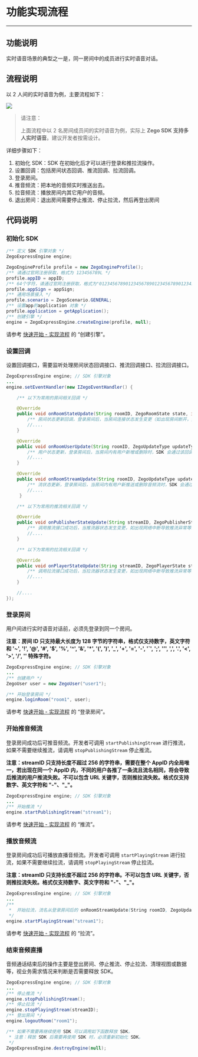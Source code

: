 # 功能实现流程
- - - 

## 功能说明
实时语音场景的典型之一是，同一房间中的成员进行实时语音对话。

## 流程说明
以 2 人间的实时语音为例，主要流程如下：

<Frame width="512" height="auto" caption=""><img src="https://doc-media.zego.im/sdk-doc/Pics/iOS/Applications-InstantAudio/5-InstantAudio-Implementation/flow.png" /></Frame>

> 请注意：
> 
> 上面流程中以 2 名房间成员间的实时语音为例，实际上 **Zego SDK 支持多人实时语音**。建议开发者按需设计。

详细步骤如下：

1. 初始化 SDK：SDK 在初始化后才可以进行登录和推拉流操作。
2. 设置回调：包括房间状态回调、推流回调、拉流回调。
3. 登录房间。
4. 推音频流：把本地的音频实时推送出去。
5. 拉音频流：播放房间内其它用户的音频。
6. 退出房间：退出房间需要停止推流、停止拉流，然后再登出房间

## 代码说明
### 初始化 SDK

```java
/** 定义 SDK 引擎对象 */
ZegoExpressEngine engine;

ZegoEngineProfile profile = new ZegoEngineProfile();
/** 请通过官网注册获取，格式为 123456789L */
profile.appID = appID;
/** 64个字符，请通过官网注册获取，格式为"0123456789012345678901234567890123456789012345678901234567890123" */
profile.appSign = appSign;
/** 通用场景接入 */
profile.scenario = ZegoScenario.GENERAL;
/** 设置app的application 对象 */
profile.application = getApplication();
/** 创建引擎 */
engine = ZegoExpressEngine.createEngine(profile, null);
```

请参考 [快速开始 - 实现流程](/real-time-voice-android/quick-start/implementing-voice-call#创建引擎) 的 “创建引擎”。


### 设置回调
设置回调接口，需要监听处理房间状态回调接口、推流回调接口、拉流回调接口。

```java
ZegoExpressEngine engine; // SDK 引擎对象
...
engine.setEventHandler(new IZegoEventHandler() {

    /** 以下为常用的房间相关回调 */

    @Override
    public void onRoomStateUpdate(String roomID, ZegoRoomState state, int errorCode, JSONObject extendedData) {
        /** 房间状态更新回调，登录房间后，当房间连接状态发生变更（如出现房间断开，登录认证失败等情况），SDK会通过该回调通知 */
        //....
    }

    @Override
    public void onRoomUserUpdate(String roomID, ZegoUpdateType updateType, ArrayList<ZegoUser> userList) {
        /** 用户状态更新，登录房间后，当房间内有用户新增或删除时，SDK 会通过该回调通知 */
        //....
    }

    @Override
    public void onRoomStreamUpdate(String roomID, ZegoUpdateType updateType, ArrayList<ZegoStream> streamList) {
        /** 流状态更新，登录房间后，当房间内有用户新推送或删除音频流时，SDK 会通过该回调通知 */
        //....
     }

    /** 以下为常用的推流相关回调 */

    @Override
    public void onPublisherStateUpdate(String streamID, ZegoPublisherState state, int errorCode, JSONObject extendedData){
        /** 调用推流接口成功后，当推流器状态发生变更，如出现网络中断导致推流异常等情况，SDK 在重试推流的同时，会通过该回调通知 */
        //....
    }

    /** 以下为常用的拉流相关回调 */

    @Override
    public void onPlayerStateUpdate(String streamID, ZegoPlayerState state, int errorCode, JSONObject extendedData){
        /** 调用拉流接口成功后，当拉流器状态发生变更，如出现网络中断导致推流异常等情况，SDK在重试拉流的同时，会通过该回调通知 */
        //....
    } 

    //....
});
```

### 登录房间
用户间进行实时语音对话前，必须先登录到同一个房间。

**注意：房间 ID 只支持最大长度为 128 字节的字符串，格式仅支持数字，英文字符 和 '~', '!', '@', '#', '$', '%', '^', '&', '*', '(', ')', '_', '+', '=', '-', '`', ';', '’', ',', '.', '\<', '>', '/', '\' 特殊字符。**

```java
ZegoExpressEngine engine; // SDK 引擎对象
...
/** 创建用户 */
ZegoUser user = new ZegoUser("user1");

/** 开始登录房间 */
engine.loginRoom("room1", user);
```

请参考 [快速开始 - 实现流程](/real-time-voice-android/quick-start/implementing-voice-call#登录房间) 的 “登录房间”。


### 开始推音频流
登录房间成功后可推音频流。开发者可调用 `startPublishingStream` 进行推流，如果不需要继续推流，请调用 `stopPublishingStream` 停止推流。

**注意：streamID 只支持长度不超过 256 的字符串，需要在整个 AppID 内全局唯一，若出现在同一个 AppID 内，不同的用户各推了一条流且流名相同，将会导致后推流的用户推流失败。不可以包含 URL 关键字，否则推拉流失败。格式仅支持数字、英文字符和 "-"、"_"。**

```java
ZegoExpressEngine engine; // SDK 引擎对象
...
/** 开始推流 */
engine.startPublishingStream("stream1");
```

请参考 [快速开始 - 实现流程](/real-time-voice-android/quick-start/implementing-voice-call#推流) 的 “推流”。

### 播放音频流
登录房间成功后可播放直播音频流。开发者可调用 `startPlayingStream` 进行拉流，如果不需要继续拉流，请调用 `stopPlayingStream` 停止拉流。

**注意：streamID 只支持长度不超过 256 的字符串。不可以包含 URL 关键字，否则推拉流失败。格式仅支持数字、英文字符和 "-"、"_"。**

```java
ZegoExpressEngine engine; // SDK 引擎对象
...
/**
 *  开始拉流，流名从登录房间后的 onRoomStreamUpdate(String roomID, ZegoUpdateType updateType, ArrayList<ZegoStream> streamList) 回调中获取，有新增/删除流时都会收到此回调
 */
engine.startPlayingStream("stream1");

```

请参考 [快速开始 - 实现流程](/real-time-voice-android/quick-start/implementing-voice-call#拉流) 的 “拉流”。

### 结束音频直播
音频通话结束后的操作主要是登出房间、停止推流、停止拉流、清理视图或数据等，视业务需求情况来判断是否需要释放 SDK。

```java
ZegoExpressEngine engine; // SDK 引擎对象
...
/** 停止推流 */
engine.stopPublishingStream();
/** 停止拉流 */
engine.stopPlayingStream(streamID);
/** 登出房间 */
engine.logoutRoom("room1");

/** 如果不需要再继续使用 SDK 可以调用如下函数释放 SDK。 
 * 注意：释放 SDK 后需要再使用 SDK 时，必须重新初始化 SDK。
 */
ZegoExpressEngine.destroyEngine(null);
```
